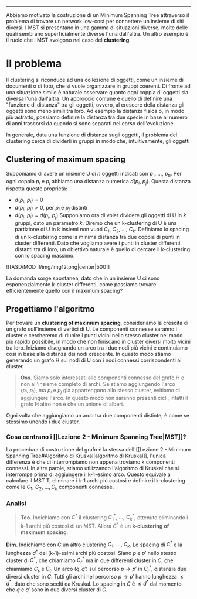 ----
Abbiamo motivato la costruzione di un Minimum Spanning Tree attraverso il problema di trovare un network low-cost per connettere un insieme di siti diversi. 
I MST si presentano in una gamma di situazioni diverse, molte delle quali sembrano superficialmente diverse l'una dall'altra.
Un altro esempio è il ruolo che i MST svolgono nel caso del **clustering**.

# Il problema
Il clustering si riconduce ad una collezione di oggetti, come un insieme di documenti o di foto, che si vuole organizzare in gruppi coerenti. Di fronte ad una situazione simile è naturale osservare quanto ogni coppia di oggetti sia diversa l'una dall'altra.
Un approccio comune è quello di definire una "funzione di distanza" tra gli oggetti, ovvero, al crescere della distanza gli oggetti sono meno simili tra loro. Ad esempio la distanza fisica o, in modo più astratto, possiamo definire la distanza tra due specie in base al numero di anni trascorsi da quando si sono separati nel corso dell'evoluzione.

In generale, data una funzione di distanza sugli oggetti, il problema del clustering cerca di dividerli in gruppi in modo che, intuitivamente, gli oggetti 

## Clustering of maximum spacing
Supponiamo di avere un insieme U di $n$ oggetti indicati con $p_1, \: \dots, \: p_n$. Per ogni coppia $p_i$ e $p_j$ abbiamo una distanza numerica $d(p_i,\: p_j)$. Questa distanza rispetta queste proprietà:
- $d(p_i,\: p_i)=0$
- $d(p_i,\: p_j)>0$, per $p_i$ e $p_j$ distinti
- $d(p_j,\: p_i)=d(p_i,\: p_j)$
Supponiamo ora di voler dividere gli oggetti di U in $k$ gruppi, dato un parametro $k$. 
Diremo che un k-clustering di U è una partizione di U in k insiemi non vuoti $C_1,\: C_2,\:\dots,\: C_k$.
Definiamo lo spacing di un k-clustering come la minima distanza tra due coppie di punti in cluster differenti. Dato che vogliamo avere i punti in cluster differenti distanti tra di loro, un obiettivo naturale è quello di cercare il k-clustering con lo spacing massimo.

![[ASD/MOD II/img/img12.png|center|500]]

La domanda sorge spontanea, dato che in un insieme U ci sono esponenzialmente k-cluster differenti, come possiamo trovare efficientemente quello con il maximum spacing?

## Progettiamo l'algoritmo
Per trovare un **clustering of maximum spacing**, consideriamo la crescita di un grafo sull'insieme di vertici di U. Le componenti connesse saranno i cluster e cercheremo di riunire i punti vicini nello stesso cluster nel modo più rapido possibile, in modo che non finiscano in cluster diversi molto vicini tra loro. 
Iniziamo disegnando un arco tra i due nodi più vicini e continuiamo così in base alla distanza dei nodi crescente. In questo modo stiamo generando un grafo H sui nodi di U con i nodi connessi corrispondenti ai cluster. 

>**Oss.**
>Siamo solo interessati alle componenti connesse del grafo H e non all'insieme completo di archi. Se stiamo aggiungendo l'arco $(p_{i},\: p_{j})$, ma $p_{i}$ e $p_{j}$ già appartengono allo stesso cluster, evitiamo di aggiungere l'arco. In questo modo non saranno presenti cicli, infatti il grafo H altro non è che un unione di alberi.

Ogni volta che aggiungiamo un arco tra due componenti distinte, è come se stessimo unendo i due cluster.

### Cosa centrano i [[Lezione 2 - Minimum Spanning Tree|MST]]?
La procedura di costruzione del grafo è la stessa dell'[[Lezione 2 - Minimum Spanning Tree#Algoritmo di Kruskal|algoritmo di Kruskal]], l'unica differenza è che ci interrompiamo non appena troviamo k componenti connessi. In altre parole, stiamo utilizzando l'algoritmo di Kruskal che si interrompe prima di aggiungere il k-1-esimo arco. 
Questo equivale a calcolare il MST T, eliminare i k-1 archi più costosi e definire il k-clustering come le $C_1,\:C_2,\: \dots, C_k$ componenti connesse.

### Analisi

>**Teo.**
>Indichiamo con $C^*$ il clustering $C_{1}^*,\:\dots,\:C_{k}^*$, ottenuto eliminando i k-1 archi più costosi di un MST.  Allora $C^*$ è un **k-clustering of maximum spacing**.

**Dim.**
Indichiamo con $C$ un altro clustering $C_1,\:\dots,\:C_k$. Lo spacing di $C^*$ è la lunghezza $d^*$ dei (k-1)-esimi archi più costosi. Siano $p$ e $p'$  nello stesso cluster di $C^*$, che chiamiamo $C_r^*$ ma in due differenti cluster in $C$, che chiamiamo $C_s$ e $C_t$.
Un arco $(q, q')$ sul percorso $p \rightarrow p'$ in $C_r^*$, distanzia due diversi cluster in $C$.
Tutti gli archi nel percorso $p \rightarrow p'$ hanno lunghezza $\leq d^*$, dato che sono scelti da Kruskal.
Lo spacing in $C$ è $\leq d^*$ dal momento che $q$ e $q'$ sono in due diversi cluster di $C$.





